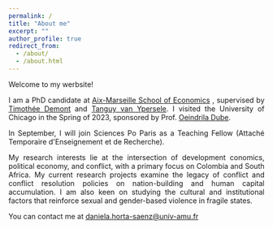 ```yaml
---
permalink: /
title: "About me"
excerpt: ""
author_profile: true
redirect_from: 
  - /about/
  - /about.html
---
```



<p style="text-align: justify">
Welcome to my werbsite!
</p> 

<p style="text-align: justify">
I am a PhD candidate at <a href="https://www.amse-aixmarseille.fr/en">Aix-Marseille School of Economics</a> , supervised by <a href="https://sites.google.com/site/timotheedemont/home">Timothée Demont</a> and <a href="https://www.amse-aixmarseille.fr/fr/membres/van-ypersele">Tanguy van Ypersele</a>. I visited the University of Chicago in the Spring of 2023, sponsored by Prof. <a href="http://odube.net">Oeindrila Dube</a>.
</p>
 
<p style="text-align: justify">
In September, I will join Sciences Po Paris as a  Teaching Fellow (Attaché Temporaire d'Enseignement et de Recherche).
</p>

<p style="text-align: justify">
My research interests lie at the intersection of development conomics, political economy, and conflict, with a primary focus on Colombia and South Africa. My current research projects examine the legacy of conflict and conflict resolution policies on nation-building and human capital accumulation. I am also keen on studying the cultural and institutional factors that reinforce sexual and gender-based violence in fragile states.
</p>
 
<p style="text-align: justify">
You can contact me at <a href = "mailto: daniela.horta-saenz@univ-amu.fr">daniela.horta-saenz@univ-amu.fr</a> 
</p>
 





